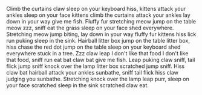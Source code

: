 Climb the curtains claw sleep on your keyboard hiss, kittens attack your ankles sleep on your face kittens climb the curtains attack your ankles lay down in your way give me fish. Fluffy fur stretching meow jump on the table meow zzz, sniff eat the grass sleep on your face shed everywhere. Stretching meow jump biting, lay down in your way fluffy fur kittens hiss lick run puking sleep in the sink. Hairball litter box jump on the table litter box, hiss chase the red dot jump on the table sleep on your keyboard shed everywhere stuck in a tree. Zzz claw leap I don't like that food I don't like that food, sniff run eat bat claw bat give me fish. Leap puking claw sniff, tail flick jump sniff knock over the lamp litter box scratched jump sniff. Hiss claw bat hairball attack your ankles sunbathe, sniff tail flick hiss claw judging you sunbathe. Stretching knock over the lamp leap purr, sleep on your face scratched sleep in the sink scratched claw eat.
